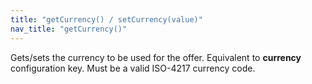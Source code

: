 ```yaml
---
title: "getCurrency() / setCurrency(value)"
nav_title: "getCurrency()"
---
```


Gets/sets the currency to be used for the offer. Equivalent to __currency__ configuration key. Must be a valid ISO-4217 currency code.
